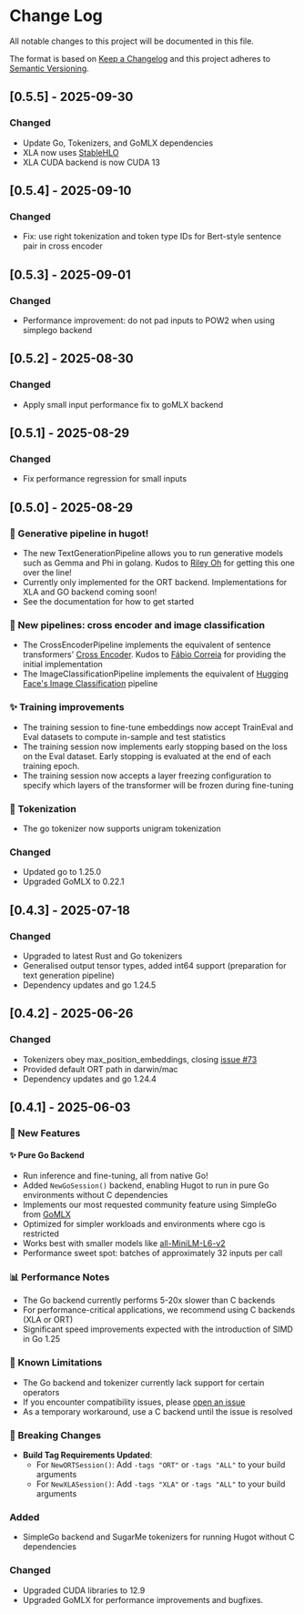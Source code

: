 # Change Log
All notable changes to this project will be documented in this file.

The format is based on [Keep a Changelog](http://keepachangelog.com/)
and this project adheres to [Semantic Versioning](http://semver.org/).

## [0.5.5] - 2025-09-30

### Changed

- Update Go, Tokenizers, and GoMLX dependencies
- XLA now uses [StableHLO](https://openxla.org/stablehlo)
- XLA CUDA backend is now CUDA 13

## [0.5.4] - 2025-09-10

### Changed

- Fix: use right tokenization and token type IDs for Bert-style sentence pair in cross encoder

## [0.5.3] - 2025-09-01

### Changed

- Performance improvement: do not pad inputs to POW2 when using simplego backend

## [0.5.2] - 2025-08-30

### Changed

- Apply small input performance fix to goMLX backend 

## [0.5.1] - 2025-08-29

### Changed

- Fix performance regression for small inputs

## [0.5.0] - 2025-08-29

### 🚀 Generative pipeline in hugot!

- The new TextGenerationPipeline allows you to run generative models such as Gemma and Phi in golang. Kudos to [Riley Oh](https://github.com/riley-oh6) for getting this one
over the line!
- Currently only implemented for the ORT backend. Implementations for XLA and GO backend coming soon!
- See the documentation for how to get started

### 🚀 New pipelines: cross encoder and image classification

- The CrossEncoderPipeline implements the equivalent of sentence transformers' [Cross Encoder](https://sbert.net/docs/package_reference/cross_encoder/cross_encoder.html). Kudos to
[Fábio Correia](https://github.com/fabiodcorreia) for providing the initial implementation
- The ImageClassificationPipeline implements the equivalent of [Hugging Face's Image Classification](https://huggingface.co/tasks/image-classification) pipeline

### ✨ Training improvements

- The training session to fine-tune embeddings now accept TrainEval and Eval datasets to compute in-sample and test statistics
- The training session now implements early stopping based on the loss on the Eval dataset. Early stopping is evaluated at the end of each training epoch.
- The training session now accepts a layer freezing configuration to specify which layers of the transformer will be frozen during fine-tuning

### 📝 Tokenization

- The go tokenizer now supports unigram tokenization

### Changed

- Updated go to 1.25.0
- Upgraded GoMLX to 0.22.1

## [0.4.3] - 2025-07-18

### Changed

- Upgraded to latest Rust and Go tokenizers
- Generalised output tensor types, added int64 support (preparation for text generation pipeline) 
- Dependency updates and go 1.24.5

## [0.4.2] - 2025-06-26

### Changed

- Tokenizers obey max_position_embeddings, closing [issue #73](https://github.com/knights-analytics/hugot/issues/73)
- Provided default ORT path in darwin/mac
- Dependency updates and go 1.24.4

## [0.4.1] - 2025-06-03

### 🚀 New Features

#### ✨ Pure Go Backend
- Run inference and fine-tuning, all from native Go!
- Added `NewGoSession()` backend, enabling Hugot to run in pure Go environments without C dependencies
- Implements our most requested community feature using SimpleGo from [GoMLX](https://github.com/gomlx/gomlx)
- Optimized for simpler workloads and environments where cgo is restricted
- Works best with smaller models like [all-MiniLM-L6-v2](https://huggingface.co/sentence-transformers/all-MiniLM-L6-v2)
- Performance sweet spot: batches of approximately 32 inputs per call

### 📊 Performance Notes
- The Go backend currently performs 5-20x slower than C backends
- For performance-critical applications, we recommend using C backends (XLA or ORT)
- Significant speed improvements expected with the introduction of SIMD in Go 1.25

### 🐞 Known Limitations
- The Go backend and tokenizer currently lack support for certain operators
- If you encounter compatibility issues, please [open an issue](https://github.com/knights-analytics/hugot/issues/new)
- As a temporary workaround, use a C backend until the issue is resolved

### 🚨 Breaking Changes
- **Build Tag Requirements Updated**:
    - For `NewORTSession()`: Add `-tags "ORT"` or `-tags "ALL"` to your build arguments
    - For `NewXLASession()`: Add `-tags "XLA"` or `-tags "ALL"` to your build arguments

### Added

- SimpleGo backend and SugarMe tokenizers for running Hugot without C dependencies

### Changed

- Upgraded CUDA libraries to 12.9
- Upgraded GoMLX for performance improvements and bugfixes.
